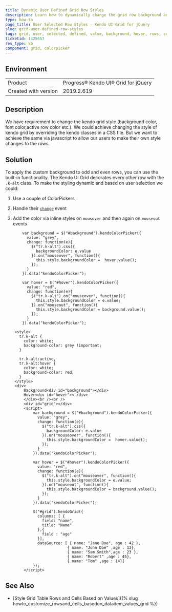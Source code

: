 ```yaml
---
title: Dynamic User Defined Grid Row Styles
description: Learn how to dynamically change the grid row background and hover styles based on user selected values.
type: how-to
page_title: User Selected Row Styles - Kendo UI Grid for jQuery
slug: grid-user-defined-row-styles
tags: grid, user, selected, defined, value, background, hover, rows, colorpicker, dynamic. color
ticketid: 1425657
res_type: kb
component: grid, colorpicker
---
```


## Environment

<table>
 <tr>
  <td>Product</td>
  <td>Progress® Kendo UI® Grid for jQuery</td> 
 </tr>
 <tr>
  <td>Created with version</td>
  <td>2019.2.619</td>
 </tr>
</table>


## Description

We have requirement to change the kendo grid style (background color, font color,active row color etc.). We could achieve changing the style of kendo grid by overriding the kendo classes in a CSS file. But we want to achieve the same via javascript to allow our users to make their own style changes to the rows. 

## Solution

To apply the custom background to odd and even rows, you can use the built-in functionality. The Kendo UI Grid decorates every other row with the `.k-alt` class. To make the styling dynamic and based on user selection we could: 

1. Use a couple of ColorPickers
1. Handle their [`change`](/api/javascript/ui/colorpicker/events/change) event
1. Add the color via inline styles on `mousover` and then again on `mouseout` events

    ```
        var background = $("#background").kendoColorPicker({
          value: "grey",
          change: function(e){
            $("tr.k-alt").css({
              backgroundColor: e.value
            }).on("mouseover", function(){
              this.style.backgroundColor =  hover.value();
            });
          }
        }).data("kendoColorPicker");

        var hover = $("#hover").kendoColorPicker({
          value: "red",
          change: function(e){
            $("tr.k-alt").on("mouseover", function(){
              this.style.backgroundColor = e.value;
            }).on("mouseout", function(){
              this.style.backgroundColor = background.value();
            });
          }
        }).data("kendoColorPicker");
    ```

```dojo
    <style>
      tr.k-alt {
        color: white;
        background-color: grey !important; 
      }

      tr.k-alt:active,
      tr.k-alt:hover {
        color: white;
        background-color: red;
      }
    </style>
    <div>
        Background<div id="background"></div>
        Hover<div id="hover">< /div>
        </div><br /><br />
        <div id="grid"></div>
        <script>
            var background = $("#background").kendoColorPicker({
              value: "grey",
              change: function(e){
                $("tr.k-alt").css({
                  backgroundColor: e.value
                }).on("mouseover", function(){
                  this.style.backgroundColor =  hover.value();
                });
              }
            }).data("kendoColorPicker");

            var hover = $("#hover").kendoColorPicker({
              value: "red",
              change: function(e){
                $("tr.k-alt").on("mouseover", function(){
                  this.style.backgroundColor = e.value;
                }).on("mouseout", function(){
                  this.style.backgroundColor = background.value();
                });
              }
            }).data("kendoColorPicker");

            $("#grid").kendoGrid({
              columns: [ {
                field: "name",
                title: "Name"
              },{
                field : "age"
              }],
              dataSource: [ { name: "Jane Doe", age : 42 }, 
                           { name: "John Doe" ,age : 13},
                           { name: "Sam Smith",age : 23 },
                           { name: "Robert" ,age : 45},
                           { name: "Tom" ,age : 14}]
            });
        </script>
```

## See Also

* [Style Grid Table Rows and Cells Based on Values]({% slug howto_customize_rowsand_cells_basedon_dataitem_values_grid %})